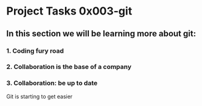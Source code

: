 # Project Tasks 0x003-git

## In this section we will be learning more about git:

### 1. Coding fury road

### 2. Collaboration is the base of a company

### 3. Collaboration: be up to date 



Git is starting to get easier